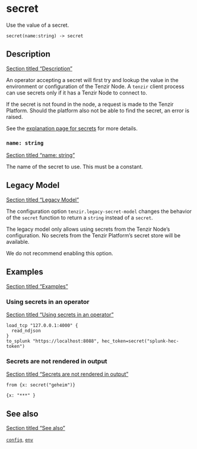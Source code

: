 # secret

Use the value of a secret.

```tql
secret(name:string) -> secret
```

## Description

[Section titled “Description”](#description)

An operator accepting a secret will first try and lookup the value in the environment or configuration of the Tenzir Node. A `tenzir` client process can use secrets only if it has a Tenzir Node to connect to.

If the secret is not found in the node, a request is made to the Tenzir Platform. Should the platform also not be able to find the secret, an error is raised.

See the [explanation page for secrets](/explanations/secrets) for more details.

### `name: string`

[Section titled “name: string”](#name-string)

The name of the secret to use. This must be a constant.

## Legacy Model

[Section titled “Legacy Model”](#legacy-model)

The configuration option `tenzir.legacy-secret-model` changes the behavior of the `secret` function to return a `string` instead of a `secret`.

The legacy model only allows using secrets from the Tenzir Node’s configuration. No secrets from the Tenzir Platform’s secret store will be available.

We do not recommend enabling this option.

## Examples

[Section titled “Examples”](#examples)

### Using secrets in an operator

[Section titled “Using secrets in an operator”](#using-secrets-in-an-operator)

```tql
load_tcp "127.0.0.1:4000" {
  read_ndjson
}
to_splunk "https://localhost:8088", hec_token=secret("splunk-hec-token")
```

### Secrets are not rendered in output

[Section titled “Secrets are not rendered in output”](#secrets-are-not-rendered-in-output)

```tql
from {x: secret("geheim")}
```

```tql
{x: "***" }
```

## See also

[Section titled “See also”](#see-also)

[`config`](/reference/functions/config), [`env`](/reference/functions/env)